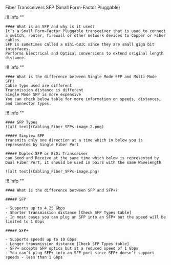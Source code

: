 Fiber Transceivers SFP (Small Form-Factor Pluggable)

!!! info ""

    #### What is an SFP and why is it used?                     
    It’s a Small Form-Factor Pluggable transceiver that is used to connect a switch, router, firewall or other network devices to Copper or Fiber cables.
    SFP is sometimes called a mini-GBIC since they are small giga bit interfaces.
    Performs Electrical and Optical conversions to extend original length distance.

!!! info ""

    #### What is the difference between Single Mode SFP and Multi-Mode SFP?                 
    Cable type used are different
    Transmission distance is different
    Single Mode SFP is more expensive
    You can check below table for more information on speeds, distances, and connector types.

!!! info ""

    #### SFP Types
    ![alt text](Cabling_Fiber_SFPs-image-2.png)

    ##### Simplex SFP
    transmits only one direction at a time which in below you is represented by Single Fiber Port

    ##### Duplex SFP or BiDi Transceiver
    can Send and Receive at the same time which below is represented by Dual Fiber Port, it should be used in pairs with the same Wavelength

    ![alt text](Cabling_Fiber_SFPs-image.png)                     

!!! info ""

    #### What is the difference between SFP and SFP+?
                                            
    ##### SFP

    - Supports up to 4.25 Gbps
    - Shorter transmission distance [Check SFP Types table]
    - In most cases you can plug an SFP into an SFP+ but the speed will be limited to 1 Gbps

    ##### SFP+

    - Supports speeds up to 10 Gbps
    - Longer transmission distance [Check SFP Types table]
    - SFP+ accepts SFP optics but at a reduced speed of 1 Gbps
    - You can’t plug SFP+ into an SFP port since SFP+ doesn’t support speeds - less than 1 Gbps
